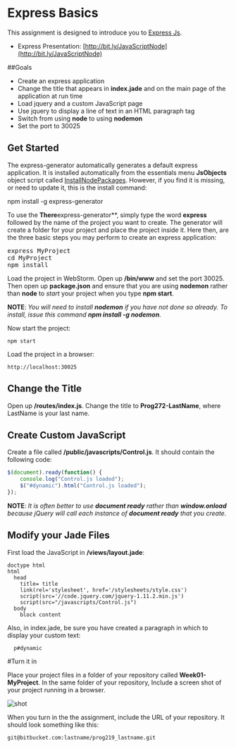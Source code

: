 # Express Basics

This assignment is designed to introduce you to [Express Js](http://expressjs.com/).

- Express Presentation: [http://bit.ly/JavaScriptNode](http://bit.ly/JavaScriptNode)

##Goals

 - Create an express application
 - Change the title that appears in **index.jade** and on the main page of the application at run time
 - Load jquery and a custom JavaScript page
 - Use jquery to display a line of text in an HTML paragraph tag
 - Switch from using **node** to using **nodemon**
 - Set the port to 30025

## Get Started

The express-generator automatically generates a default express application. It is installed automatically from the essentials menu **JsObjects** object script called [InstallNodePackages][inpack]. However, if you find it is missing, or need to update it, this is the install command:

  npm install -g express-generator

To use the **There**express-generator**, simply type the word **express** followed by the name of the project you want to create. The generator will create a folder for your project and place the project inside it. Here then, are the three basic steps you may perform to create an express application:

<pre>
express MyProject
cd MyProject
npm install
</pre>

Load the project in WebStorm. Open up **/bin/www** and set the port 30025. Then open up **package.json** and ensure that you are using **nodemon** rather than **node** to *start* your project when you type **npm start**.

**NOTE**: *You will need to install **nodemon** if you have not done so already. To install, issue this command **npm install -g nodemon**.*

Now start the project:

	npm start

Load the project in a browser:

	http://localhost:30025

## Change the Title

Open up **/routes/index.js**. Change the title to **Prog272-LastName**, where LastName is your last name.

## Create Custom JavaScript

Create a file called **/public/javascripts/Control.js**. It should contain the following code:

```javascript
$(document).ready(function() {
    console.log("Control.js loaded");
    $("#dynamic").html("Control.js loaded");
});
```

**NOTE**: *It is often better to use **document ready** rather than **window.onload** because jQuery will call each instance of **document ready** that you create.*

## Modify your Jade Files

First load the JavaScript in **/views/layout.jade**:

```
doctype html
html
  head
    title= title
    link(rel='stylesheet', href='/stylesheets/style.css')
    script(src='//code.jquery.com/jquery-1.11.2.min.js')
    script(src="/javascripts/Control.js")
  body
    block content
```

Also, in index.jade, be sure you have created a paragraph in which to display your custom text:

```
  p#dynamic
```

#Turn it in

Place your project files in a folder of your repository called **Week01-MyProject**. In the same folder of your repository, Include a screen shot of your project running in a browser.


![shot](https://drive.google.com/uc?export=view&id=0B25UTAlOfPRGS0lFaUNiY3RjOUE)

When you turn in the the assignment, include the URL of your repository. It should look something like this:

	git@bitbucket.com:lastname/prog219_lastname.git

[inpack]: https://github.com/charliecalvert/JsObjects/blob/master/Utilities/NodeInstall/InstallNodePackages.sh
